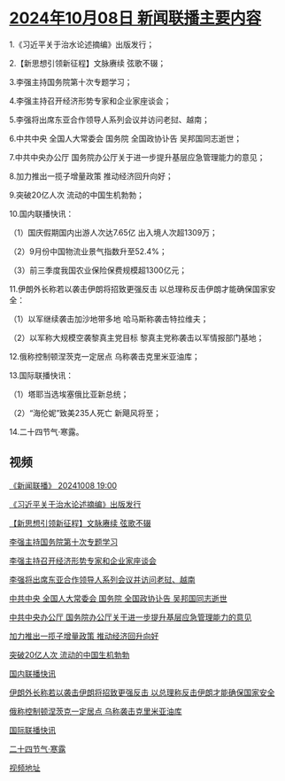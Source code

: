 # [2024年10月08日 新闻联播主要内容](https://tv.cctv.com/lm/xwlb/day/20241008.shtml)

1.《习近平关于治水论述摘编》出版发行；

2.【新思想引领新征程】文脉赓续 弦歌不辍；

3.李强主持国务院第十次专题学习；

4.李强主持召开经济形势专家和企业家座谈会；

5.李强将出席东亚合作领导人系列会议并访问老挝、越南；

6.中共中央 全国人大常委会 国务院 全国政协讣告 吴邦国同志逝世；

7.中共中央办公厅 国务院办公厅关于进一步提升基层应急管理能力的意见；

8.加力推出一揽子增量政策 推动经济回升向好；

9.突破20亿人次 流动的中国生机勃勃；

10.国内联播快讯：

（1）国庆假期国内出游人次达7.65亿 出入境人次超1309万；

（2）9月份中国物流业景气指数升至52.4%；

（3）前三季度我国农业保险保费规模超1300亿元；

11.伊朗外长称若以袭击伊朗将招致更强反击 以总理称反击伊朗才能确保国家安全：

（1）以军继续袭击加沙地带多地 哈马斯称袭击特拉维夫；

（2）以军称大规模空袭黎真主党目标 黎真主党称袭击以军情报部门基地；

12.俄称控制顿涅茨克一定居点 乌称袭击克里米亚油库；

13.国际联播快讯：

（1）塔耶当选埃塞俄比亚新总统；

（2）“海伦妮”致美235人死亡 新飓风将至；

14.二十四节气·寒露。

## 视频

[《新闻联播》 20241008 19:00](https://tv.cctv.com/2024/10/08/VIDEChjWBWZgxftirbEchKIn241008.shtml)

[《习近平关于治水论述摘编》出版发行](https://tv.cctv.com/2024/10/08/VIDEhkcUrgvvbDTk5lOoRZtR241008.shtml)

[【新思想引领新征程】文脉赓续 弦歌不辍](https://tv.cctv.com/2024/10/08/VIDEinSp6oVEGwmq1NANNpXe241008.shtml)

[李强主持国务院第十次专题学习](https://tv.cctv.com/2024/10/08/VIDE20hdqH2kLquKBr0Y1mW8241008.shtml)

[李强主持召开经济形势专家和企业家座谈会](https://tv.cctv.com/2024/10/08/VIDES7hxD6fNSvTd4zplB5VV241008.shtml)

[李强将出席东亚合作领导人系列会议并访问老挝、越南](https://tv.cctv.com/2024/10/08/VIDEIxErAEwqcrVWBAYg91qn241008.shtml)

[中共中央 全国人大常委会 国务院 全国政协讣告 吴邦国同志逝世](https://tv.cctv.com/2024/10/08/VIDESB0vf0kTz2jygOi6rEca241008.shtml)

[中共中央办公厅 国务院办公厅关于进一步提升基层应急管理能力的意见](https://tv.cctv.com/2024/10/08/VIDEin0z8gTIMzpycrYSXsjD241008.shtml)

[加力推出一揽子增量政策 推动经济回升向好](https://tv.cctv.com/2024/10/08/VIDEUmz5isCwXGxUyhWr0kwm241008.shtml)

[突破20亿人次 流动的中国生机勃勃](https://tv.cctv.com/2024/10/08/VIDEG7HeNQwvgxMJrkK4v0qI241008.shtml)

[国内联播快讯](https://tv.cctv.com/2024/10/08/VIDEUrGwKAJpouffIknL9sDA241008.shtml)

[伊朗外长称若以袭击伊朗将招致更强反击 以总理称反击伊朗才能确保国家安全](https://tv.cctv.com/2024/10/08/VIDEsR6fPggtOIwZQKyzyWRO241008.shtml)

[俄称控制顿涅茨克一定居点 乌称袭击克里米亚油库](https://tv.cctv.com/2024/10/08/VIDES8BqEtKeTNStXJb8skYR241008.shtml)

[国际联播快讯](https://tv.cctv.com/2024/10/08/VIDEuBPSpZ6DVm3ZONrNUInc241008.shtml)

[二十四节气·寒露](https://tv.cctv.com/2024/10/08/VIDEXKGMj3EGMgIGbPQRQwT8241008.shtml)

[视频地址](https://tv.cctv.com/lm/xwlb/day/20241008.shtml) 

